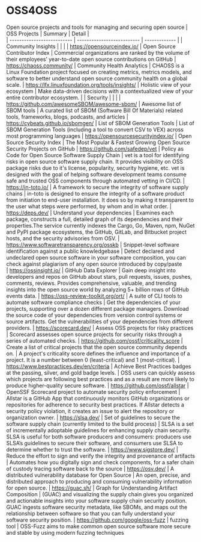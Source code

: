 # OSS4OSS
Open source projects and tools for managing and securing open source
| OSS Projects                        | Summary                       | Detail |  
| --------------------------          | --------------------------    | ------------- |
| Community Insights                  |                               |               | 
| https://opensourceindex.io/         | Open Source Contributor Index | Commercial organizations are ranked by the volume of their employees’ year-to-date open source contributions on GitHub
| https://chaoss.community/           | Community Health Analytics    | CHAOSS is a Linux Foundation project focused on creating metrics, metrics models, and software to better understand open source community health on a global scale.
| https://lfx.linuxfoundation.org/tools/insights/ | Holistic view of your ecosystem | Make data-driven decisions with a contextualized view of your entire contributor ecosystem. |
| Security                            |                               |               |
| https://github.com/awesomeSBOM/awesome-sbom/ | Awesome list of SBOM tools | A curated list of SBOM (Software Bill Of Materials) related tools, frameworks, blogs, podcasts, and articles 
| https://cybeats.github.io/sbomgen/ | List of SBOM Generation Tools | List of SBOM Generation Tools (including a tool to convert CSV to VEX) across most programming languages
| https://opensourcesecurityindex.io/ | Open Source Security Index    | The Most Popular & Fastest Growing Open Source Security Projects on GitHub
| https://github.com/safedep/vet | Policy as Code for Open Source Software Supply Chain | vet is a tool for identifying risks in open source software supply chain. It provides visibility on OSS package risks due to it's license, popularity, security hygiene, etc. vet is designed with the goal of helping software development teams consume safe and trusted OSS components through automated vetting in CI/CD. 
| https://in-toto.io/                 | A framework to secure the integrity of software supply chains | in-toto is designed to ensure the integrity of a software product from initiation to end-user installation. It does so by making it transparent to the user what steps were performed, by whom and in what order. 
| https://deps.dev/                   | Understand your dependencies  | Examines each package, constructs a full, detailed graph of its dependencies and their properties.The service currently indexes the Cargo, Go, Maven, npm, NuGet and PyPI package ecosystems, the GitHub, GitLab, and Bitbucket project hosts, and the security advisories from OSV. 
| https://www.softwaretransparency.org/osskb | Snippet-level software identification against a public knowledgebase | Detect declared and undeclared open source software in your software composition, you can check against plagiarism of any open source introduced by copy/paste     
| https://ossinsight.io/ | GitHub Data Explorer | Gain deep insight into developers and repos on GitHub about stars, pull requests, issues, pushes, comments, reviews. Provides comprehensive, valuable, and trending insights into the open source world by analyzing 5+ billion rows of GitHub events data.
| https://oss-review-toolkit.org/ort/ | A suite of CLI tools to automate software compliance checks | Get the dependencies of your projects, supporting over a dozen different package managers. Download the source code of your dependencies from version control systems or source artifacts. Get the vulnerabilities of your dependencies from different providers.
| https://scorecard.dev/ | Assess OSS projects for risky practices | Scorecard assesses open source projects for security risks through a series of automated checks.
| https://github.com/ossf/criticality_score | Create a list of critical projects that the open source community depends on. | A project's criticality score defines the influence and importance of a project. It is a number between 0 (least-critical) and 1 (most-critical).
| https://www.bestpractices.dev/en/criteria | Achieve Best Practices badges at the passing, silver, and gold badge levels. | OSS users can quickly assess which projects are following best practices and as a result are more likely to produce higher-quality secure software.
| https://github.com/ossf/allstar | OpenSSF Scorecard project to automate security policy enforcement | Allstar is a GitHub App that continuously monitors GitHub organizations or repositories for adherence to security best practices. If Allstar detects a security policy violation, it creates an issue to alert the repository or organization owner.
| https://slsa.dev/ | Set of guidelines to secure the software supply chain (currently limited to the build process) | SLSA is a set of incrementally adoptable guidelines for enhancing supply chain security. SLSA is useful for both software producers and consumers: producers use SLSA’s guidelines to secure their software, and consumers use SLSA to determine whether to trust the software.
| https://www.sigstore.dev/ | Reduce the effort to sign and verify the integrity and provenance of artifacts | Automates how you digitally sign and check components, for a safer chain of custody tracing software back to the source
| https://osv.dev/ | A distributed vulnerability database for Open Source | An open, precise, and distributed approach to producing and consuming vulnerability information for open source.
| https://guac.sh/ | Graph for Understanding Artifact Composition | (GUAC) and visualizing the supply chain gives you organized and actionable insights into your software supply chain security position. GUAC ingests software security metadata, like SBOMs, and maps out the relationship between software so that you can fully understand your software security position.
| https://github.com/google/oss-fuzz | fuzzing tool | OSS-Fuzz aims to make common open source software more secure and stable by using modern fuzzing techniques
